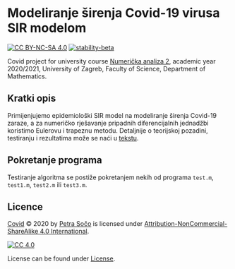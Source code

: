 # Modeliranje širenja Covid-19 virusa SIR modelom

[![CC BY-NC-SA 4.0][cc-shield]][cc]
[![stability-beta](https://img.shields.io/badge/stability-beta-33bbff.svg)](https://github.com/mkenney/software-guides/blob/master/STABILITY-BADGES.md#beta)

Covid project for university course [Numerička analiza 2](https://www.pmf.unizg.hr/math/predmet/numan2_c), academic year 2020/2021, University of Zagreb, Faculty of Science, Department of Mathematics.

## Kratki opis 
Primijenjujemo epidemiološki SIR model na modeliranje širenja Covid-19 zaraze, a za numeričko rješavanje pripadnih diferencijalnih jednadžbi koristimo Eulerovu i trapeznu metodu. Detaljnije o teorijskoj pozadini, testiranju i rezultatima može se naći u [tekstu](https://github.com/sopetra/covid/blob/main/SIR%20COVID-19.pdf).

## Pokretanje programa
Testiranje algoritma se postiže pokretanjem nekih od programa `test.m`, `test1.m`, `test2.m` ili `test3.m`. 


## Licence
  
 [Covid](https://github.com/sopetra/covid) © 2020 by [Petra Sočo](https://github.com/sopetra) is licensed under [Attribution-NonCommercial-ShareAlike 4.0 International][cc].

[![CC 4.0][cc-image]][cc]


[cc]: https://creativecommons.org/licenses/by-nc-sa/4.0/?ref=chooser-v1
[cc-image]: https://licensebuttons.net/l/by-nc-sa/4.0/88x31.png
[cc-shield]: https://img.shields.io/badge/License-CC%20BY--SA%204.0-lightgrey.svg


License can be found under [License](LICENSE).
